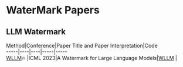 # WaterMark Papers

## LLM Watermark
Method|Conference|Paper Title and Paper Interpretation|Code  
-----|----|----|-----|-----  
[WLLM](https://arxiv.org/abs/1907.0023)🔥 |ICML 2023|A Watermark for Large Language Models|[WLLM]([https://github.com/AIStream-Peelout/flow-forecast/blob/master/flood_forecast/transformer_xl/transformer_bottleneck.py](https://github.com/jwkirchenbauer/lm-watermarking)) |  

